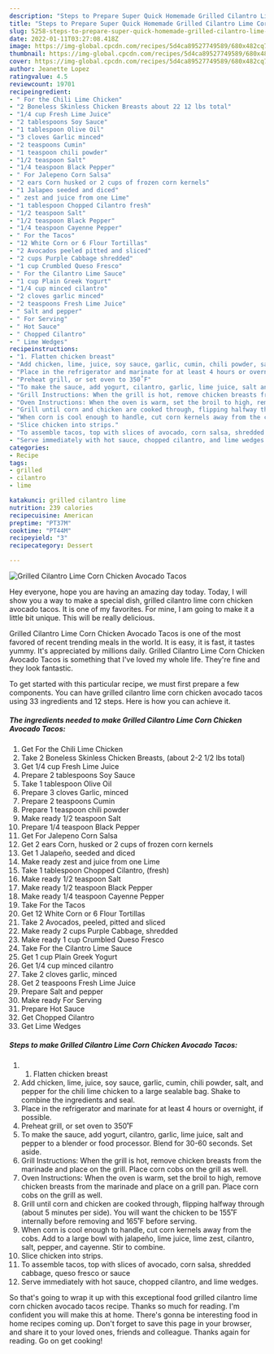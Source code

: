 ```yaml
---
description: "Steps to Prepare Super Quick Homemade Grilled Cilantro Lime Corn Chicken Avocado Tacos"
title: "Steps to Prepare Super Quick Homemade Grilled Cilantro Lime Corn Chicken Avocado Tacos"
slug: 5258-steps-to-prepare-super-quick-homemade-grilled-cilantro-lime-corn-chicken-avocado-tacos
date: 2022-01-11T03:27:08.418Z
image: https://img-global.cpcdn.com/recipes/5d4ca89527749589/680x482cq70/grilled-cilantro-lime-corn-chicken-avocado-tacos-recipe-main-photo.jpg
thumbnail: https://img-global.cpcdn.com/recipes/5d4ca89527749589/680x482cq70/grilled-cilantro-lime-corn-chicken-avocado-tacos-recipe-main-photo.jpg
cover: https://img-global.cpcdn.com/recipes/5d4ca89527749589/680x482cq70/grilled-cilantro-lime-corn-chicken-avocado-tacos-recipe-main-photo.jpg
author: Jeanette Lopez
ratingvalue: 4.5
reviewcount: 19701
recipeingredient:
- " For the Chili Lime Chicken"
- "2 Boneless Skinless Chicken Breasts about 22 12 lbs total"
- "1/4 cup Fresh Lime Juice"
- "2 tablespoons Soy Sauce"
- "1 tablespoon Olive Oil"
- "3 cloves Garlic minced"
- "2 teaspoons Cumin"
- "1 teaspoon chili powder"
- "1/2 teaspoon Salt"
- "1/4 teaspoon Black Pepper"
- " For Jalepeno Corn Salsa"
- "2 ears Corn husked or 2 cups of frozen corn kernels"
- "1 Jalapeo seeded and diced"
- " zest and juice from one Lime"
- "1 tablespoon Chopped Cilantro fresh"
- "1/2 teaspoon Salt"
- "1/2 teaspoon Black Pepper"
- "1/4 teaspoon Cayenne Pepper"
- " For the Tacos"
- "12 White Corn or 6 Flour Tortillas"
- "2 Avocados peeled pitted and sliced"
- "2 cups Purple Cabbage shredded"
- "1 cup Crumbled Queso Fresco"
- " For the Cilantro Lime Sauce"
- "1 cup Plain Greek Yogurt"
- "1/4 cup minced cilantro"
- "2 cloves garlic minced"
- "2 teaspoons Fresh Lime Juice"
- " Salt and pepper"
- " For Serving"
- " Hot Sauce"
- " Chopped Cilantro"
- " Lime Wedges"
recipeinstructions:
- "1. Flatten chicken breast"
- "Add chicken, lime, juice, soy sauce, garlic, cumin, chili powder, salt, and pepper for the chili lime chicken to a large sealable bag. Shake to combine the ingredients and seal."
- "Place in the refrigerator and marinate for at least 4 hours or overnight, if possible."
- "Preheat grill, or set oven to 350˚F"
- "To make the sauce, add yogurt, cilantro, garlic, lime juice, salt and pepper to a blender or food processor. Blend for 30-60 seconds. Set aside."
- "Grill Instructions: When the grill is hot, remove chicken breasts from the marinade and place on the grill. Place corn cobs on the grill as well."
- "Oven Instructions: When the oven is warm, set the broil to high, remove chicken breasts from the marinade and place on a grill pan. Place corn cobs on the grill as well."
- "Grill until corn and chicken are cooked through, flipping halfway through (about 5 minutes per side). You will want the chicken to be 155˚F internally before removing and 165˚F before serving."
- "When corn is cool enough to handle, cut corn kernels away from the cobs. Add to a large bowl with jalapeño, lime juice, lime zest, cilantro, salt, pepper, and cayenne. Stir to combine."
- "Slice chicken into strips."
- "To assemble tacos, top with slices of avocado, corn salsa, shredded cabbage, queso fresco or sauce"
- "Serve immediately with hot sauce, chopped cilantro, and lime wedges."
categories:
- Recipe
tags:
- grilled
- cilantro
- lime

katakunci: grilled cilantro lime 
nutrition: 239 calories
recipecuisine: American
preptime: "PT37M"
cooktime: "PT44M"
recipeyield: "3"
recipecategory: Dessert

---
```



![Grilled Cilantro Lime Corn Chicken Avocado Tacos](https://img-global.cpcdn.com/recipes/5d4ca89527749589/680x482cq70/grilled-cilantro-lime-corn-chicken-avocado-tacos-recipe-main-photo.jpg)

Hey everyone, hope you are having an amazing day today. Today, I will show you a way to make a special dish, grilled cilantro lime corn chicken avocado tacos. It is one of my favorites. For mine, I am going to make it a little bit unique. This will be really delicious.



Grilled Cilantro Lime Corn Chicken Avocado Tacos is one of the most favored of recent trending meals in the world. It is easy, it is fast, it tastes yummy. It's appreciated by millions daily. Grilled Cilantro Lime Corn Chicken Avocado Tacos is something that I've loved my whole life. They're fine and they look fantastic.


To get started with this particular recipe, we must first prepare a few components. You can have grilled cilantro lime corn chicken avocado tacos using 33 ingredients and 12 steps. Here is how you can achieve it.

<!--inarticleads1-->

##### The ingredients needed to make Grilled Cilantro Lime Corn Chicken Avocado Tacos:

1. Get  For the Chili Lime Chicken
1. Take 2 Boneless Skinless Chicken Breasts, (about 2-2 1/2 lbs total)
1. Get 1/4 cup Fresh Lime Juice
1. Prepare 2 tablespoons Soy Sauce
1. Take 1 tablespoon Olive Oil
1. Prepare 3 cloves Garlic, minced
1. Prepare 2 teaspoons Cumin
1. Prepare 1 teaspoon chili powder
1. Make ready 1/2 teaspoon Salt
1. Prepare 1/4 teaspoon Black Pepper
1. Get  For Jalepeno Corn Salsa
1. Get 2 ears Corn, husked or 2 cups of frozen corn kernels
1. Get 1 Jalapeño, seeded and diced
1. Make ready  zest and juice from one Lime
1. Take 1 tablespoon Chopped Cilantro, (fresh)
1. Make ready 1/2 teaspoon Salt
1. Make ready 1/2 teaspoon Black Pepper
1. Make ready 1/4 teaspoon Cayenne Pepper
1. Take  For the Tacos
1. Get 12 White Corn or 6 Flour Tortillas
1. Take 2 Avocados, peeled, pitted and sliced
1. Make ready 2 cups Purple Cabbage, shredded
1. Make ready 1 cup Crumbled Queso Fresco
1. Take  For the Cilantro Lime Sauce
1. Get 1 cup Plain Greek Yogurt
1. Get 1/4 cup minced cilantro
1. Take 2 cloves garlic, minced
1. Get 2 teaspoons Fresh Lime Juice
1. Prepare  Salt and pepper
1. Make ready  For Serving
1. Prepare  Hot Sauce
1. Get  Chopped Cilantro
1. Get  Lime Wedges




<!--inarticleads2-->

##### Steps to make Grilled Cilantro Lime Corn Chicken Avocado Tacos:

1. 1. Flatten chicken breast
1. Add chicken, lime, juice, soy sauce, garlic, cumin, chili powder, salt, and pepper for the chili lime chicken to a large sealable bag. Shake to combine the ingredients and seal.
1. Place in the refrigerator and marinate for at least 4 hours or overnight, if possible.
1. Preheat grill, or set oven to 350˚F
1. To make the sauce, add yogurt, cilantro, garlic, lime juice, salt and pepper to a blender or food processor. Blend for 30-60 seconds. Set aside.
1. Grill Instructions: When the grill is hot, remove chicken breasts from the marinade and place on the grill. Place corn cobs on the grill as well.
1. Oven Instructions: When the oven is warm, set the broil to high, remove chicken breasts from the marinade and place on a grill pan. Place corn cobs on the grill as well.
1. Grill until corn and chicken are cooked through, flipping halfway through (about 5 minutes per side). You will want the chicken to be 155˚F internally before removing and 165˚F before serving.
1. When corn is cool enough to handle, cut corn kernels away from the cobs. Add to a large bowl with jalapeño, lime juice, lime zest, cilantro, salt, pepper, and cayenne. Stir to combine.
1. Slice chicken into strips.
1. To assemble tacos, top with slices of avocado, corn salsa, shredded cabbage, queso fresco or sauce
1. Serve immediately with hot sauce, chopped cilantro, and lime wedges.




So that's going to wrap it up with this exceptional food grilled cilantro lime corn chicken avocado tacos recipe. Thanks so much for reading. I'm confident you will make this at home. There's gonna be interesting food in home recipes coming up. Don't forget to save this page in your browser, and share it to your loved ones, friends and colleague. Thanks again for reading. Go on get cooking!
